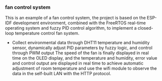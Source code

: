### fan control system
This is an example of a fan control system, the project is based on the ESP-IDF development environment, combined with the FreeRTOS real-time operating system and fuzzy PID control algorithm, to implement a closed-loop temperature control fan system.
- Collect environmental data through DHT11 temperature and humidity sensor, dynamically adjust PID parameters by fuzzy logic, and control through PWM output
The speed of the fan is finally displayed in real time on the OLED display, and the temperature and humidity, error value and control output are displayed in real time to achieve automatic adjustment of room temperature
and use the wifi module to observe the data in the self-built LAN with the HTTP protocol.
